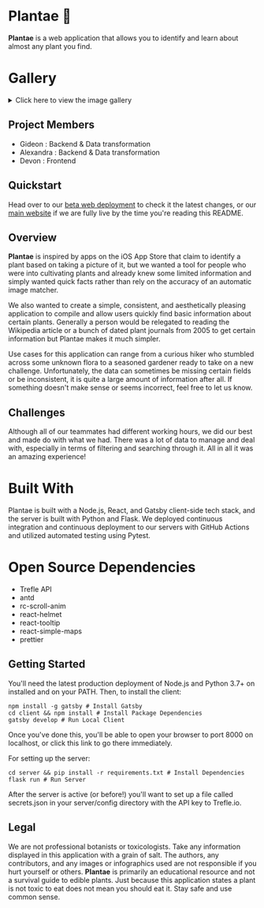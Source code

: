 # Plantae 🌱
**Plantae** is a web application that allows you to identify and learn about almost any plant you find.

# Gallery
<details>
  <summary>Click here to view the image gallery</summary>
  <img src="https://raw.githubusercontent.com/devyboy/plantae/master/screens/title.png" />
  <img src="https://raw.githubusercontent.com/devyboy/plantae/master/screens/landing-start.png" />
  <img src="https://raw.githubusercontent.com/devyboy/plantae/master/screens/landing-middle.png" />
  <img src="https://raw.githubusercontent.com/devyboy/plantae/master/screens/landing-end.png" />
  <img src="https://raw.githubusercontent.com/devyboy/plantae/master/screens/id-start.png" />
  <img src="https://raw.githubusercontent.com/devyboy/plantae/master/screens/id-end.png" />
  <img src="https://raw.githubusercontent.com/devyboy/plantae/master/screens/search.png" />
  <img src="https://raw.githubusercontent.com/devyboy/plantae/master/screens/plant-page.png" />
  <img src="https://raw.githubusercontent.com/devyboy/plantae/master/screens/more-fields.png" />
  <img src="https://raw.githubusercontent.com/devyboy/plantae/master/screens/images.png" />
</details>

## Project Members
- Gideon : Backend & Data transformation
- Alexandra : Backend & Data transformation
- Devon : Frontend

## Quickstart
Head over to our [beta web deployment](https://plantae-1.web.app/) to check it the latest changes, or our [main website](https://mygreenery.space/) if we are fully live by the time you're reading this README.

## Overview
__Plantae__ is inspired by apps on the iOS App Store that claim to identify a plant based on taking a picture of it, but we wanted a tool for people who were into cultivating plants and already knew some limited information and simply wanted quick facts rather than rely on the accuracy of an automatic image matcher.

We also wanted to create a simple, consistent, and aesthetically pleasing application to compile and allow users quickly find basic information about certain plants. Generally a person would be relegated to reading the Wikipedia article or a bunch of dated plant journals from 2005 to get certain information but Plantae makes it much simpler.

Use cases for this application can range from a curious hiker who stumbled across some unknown flora to a seasoned gardener ready to take on a new challenge. Unfortunately, the data can sometimes be missing certain fields or be inconsistent, it is quite a large amount of information after all. If something doesn't make sense or seems incorrect, feel free to let us know.

## Challenges
Although all of our teammates had different working hours, we did our best and made do with what we had. There was a lot of data to manage and deal with, especially in terms of filtering and searching through it. All in all it was an amazing experience!

# Built With
Plantae is built with a Node.js, React, and Gatsby client-side tech stack, and the server is built with Python and Flask. We deployed continuous integration and continuous deployment to our servers with GitHub Actions and utilized automated testing using Pytest.

# Open Source Dependencies
- Trefle API
- antd
- rc-scroll-anim
- react-helmet
- react-tooltip
- react-simple-maps
- prettier

## Getting Started
You'll need the latest production deployment of Node.js and Python 3.7+ on installed and on your PATH. Then, to install the client:

```
npm install -g gatsby # Install Gatsby
cd client && npm install # Install Package Dependencies
gatsby develop # Run Local Client
```

Once you've done this, you'll be able to open your browser to port 8000 on localhost, or click this link to go there immediately.

For setting up the server:
```
cd server && pip install -r requirements.txt # Install Dependencies
flask run # Run Server
```

After the server is active (or before!) you'll want to set up a file called secrets.json in your server/config directory with the API key to Trefle.io.

## Legal
We are not professional botanists or toxicologists. Take any information displayed in this application with a grain of salt. The authors, any contributors, and any images or infographics used are not responsible if you hurt yourself or others. **Plantae** is primarily an educational resource and not a survival guide to edible plants. Just because this application states a plant is not toxic to eat does not mean you should eat it. Stay safe and use common sense.
